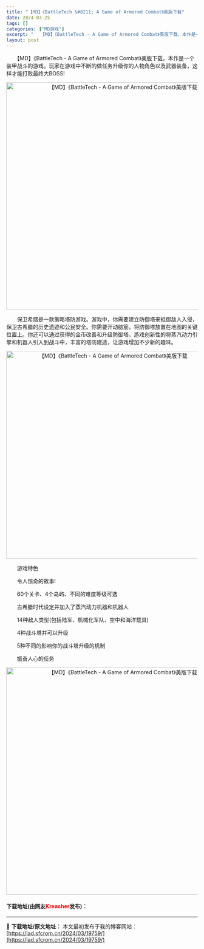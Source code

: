 ```yaml
---
title: "【MD】《BattleTech &#8211; A Game of Armored Combat》美版下载"
date: 2024-03-25
tags: []
categories: ["MD游戏"]
excerpt: "　　【MD】《BattleTech - A Game of Armored Combat》美版下载，本作是一个装甲战斗的游戏。玩家在游戏中不断的做任务升级你的人物角色以及武器装备，这样才能打败最终大BOSS! 　　保卫希腊是一款策略塔防游戏。游戏中，你需要建立防御塔来抵御敌人入侵，保卫古希腊的历史遗&hellip;"
layout: post
---
```


 <p>　　【MD】《BattleTech - A Game of Armored Combat》美版下载，本作是一个装甲战斗的游戏。玩家在游戏中不断的做任务升级你的人物角色以及武器装备，这样才能打败最终大BOSS!</p> <p align="center"><img align="" border="0" src="https://lad.sfcrom.cn/wp-content/uploads/2024/03/20240325_660106ee9d8ea.png" width="599" alt="【MD】《BattleTech - A Game of Armored Combat》美版下载" /></p> <p>　　保卫希腊是一款策略塔防游戏。游戏中，你需要建立防御塔来抵御敌人入侵，保卫古希腊的历史遗迹和公民安全。你需要开动脑筋，将防御塔放置在地图的关键位置上。你还可以通过获得的金币改善和升级防御塔。游戏创新性的将蒸汽动力引擎和机器人引入到战斗中，丰富的塔防建造，让游戏增加不少新的趣味。</p> <p align="center"><img align="" border="0" src="https://lad.sfcrom.cn/wp-content/uploads/2024/03/20240325_660106ef47aa7.png" width="547" alt="【MD】《BattleTech - A Game of Armored Combat》美版下载" /></p> <p>　　游戏特色</p> <p>　　令人惊奇的故事!</p> <p>　　60个关卡、4个岛屿、不同的难度等级可选</p> <p>　　古希腊时代设定并加入了蒸汽动力机器和机器人</p> <p>　　14种敌人类型(包括陆军、机械化军队、空中和海洋载具)</p> <p>　　4种战斗塔并可以升级</p> <p>　　5种不同的影响你的战斗塔升级的机制</p> <p>　　振奋人心的任务</p> <p align="center"><img align="" border="0" src="https://lad.sfcrom.cn/wp-content/uploads/2024/03/20240325_660106f001885.png" width="598" alt="【MD】《BattleTech - A Game of Armored Combat》美版下载" /></p> <p><h4>下载地址(由网友<font color="red">Kreacher</font>发布)：</h4></p> 

---
📖 **下载地址/原文地址：** 本文最初发布于我的博客网站：[https://lad.sfcrom.cn/2024/03/19759/](https://lad.sfcrom.cn/2024/03/19759/)
